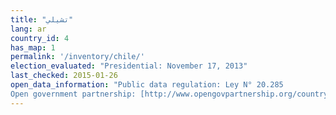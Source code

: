 ```yaml
---
title: "تشيلي"
lang: ar
country_id: 4
has_map: 1
permalink: '/inventory/chile/'
election_evaluated: "Presidential: November 17, 2013"
last_checked: 2015-01-26
open_data_information: "Public data regulation: Ley N° 20.285  
Open government partnership: [http://www.opengovpartnership.org/country/chile](http://www.opengovpartnership.org/country/chile)"
---
```

